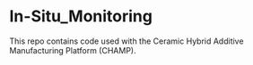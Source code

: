 # In-Situ_Monitoring

This repo contains code used with the Ceramic Hybrid Additive Manufacturing Platform (CHAMP). 
